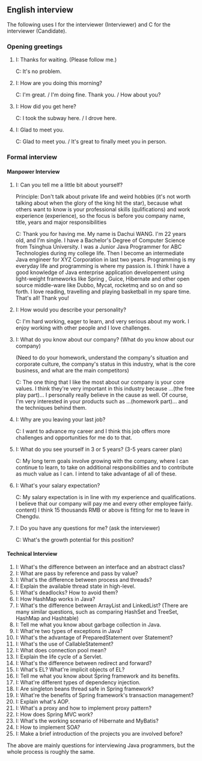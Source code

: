 ## English interview

The following uses I for the interviewer (Interviewer) and C for the interviewer (Candidate).

### Opening greetings

1. I: Thanks for waiting. (Please follow me.)

   C: It's no problem.

2. I: How are you doing this morning?

   C: I'm great. / I'm doing fine. Thank you. / How about you?

3. I: How did you get here?

   C: I took the subway here. / I drove here.

4. I: Glad to meet you.

   C: Glad to meet you. / It's great to finally meet you in person.

### Formal interview

#### Manpower Interview

1. I: Can you tell me a little bit about yourself?

   Principle: Don't talk about private life and weird hobbies (it's not worth talking about when the glory of the king hit the star), because what others want to know is your professional skills (qulifications) and work experience (experience), so the focus is before you company name, title, years and major responsibilities

   C: Thank you for having me. My name is Dachui WANG. I'm 22 years old, and I'm single. I have a Bachelor's Degree of Computer Science from Tsinghua University. I was a Junior Java Programmer for ABC Technologies during my college life. Then I become an intermediate Java engineer for XYZ Corporation in last two years. Programming is my everyday life and programming is where my passion is. I think I have a good knowledge of Java enterprise application developement using light-weight frameworks like Spring , Guice, Hibernate and other open source middle-ware like Dubbo, Mycat, rocketmq and so on and so forth. I love reading, travelling and playing basketball in my spare time. That's all! Thank you!

2. I: How would you describe your personality?

   C: I'm hard working, eager to learn, and very serious about my work. I enjoy working with other people and I love challenges.

3. I: What do you know about our company? (What do you know about our company)

   (Need to do your homework, understand the company's situation and corporate culture, the company's status in this industry, what is the core business, and what are the main competitors)

   C: The one thing that I like the most about our company is your core values. I think they're very important in this industry because …(the free play part)... I personally really believe in the cause as well. Of course, I'm very interested in your products such as …(homework part)… and the techniques behind them.

4. I: Why are you leaving your last job?

   C: I want to advance my career and I think this job offers more challenges and opportunities for me do to that.

5. I: What do you see yourself in 3 or 5 years? (3-5 years career plan)

   C: My long term goals involve growing with the company, where I can continue to learn, to take on additional responsibilities and to contribute as much value as I can. I intend to take advantage of all of these.

6. I: What's your salary expectation?

   C: My salary expectation is in line with my experience and qualifications. I believe that our company will pay me and every other employee fairly. content) I think 15 thousands RMB or above is fitting for me to leave in Chengdu.

7. I: Do you have any questions for me? (ask the interviewer)

   C: What's the growth potential for this position?


#### Technical Interview

1. I: What's the difference between an interface and an abstract class?
2. I: What are pass by reference and pass by value?
3. I: What's the difference between process and threads?
4. I: Explain the available thread state in high-level.
5. I: What's deadlocks? How to avoid them?
6. I: How HashMap works in Java?
7. I: What's the difference between ArrayList and LinkedList? (There are many similar questions, such as comparing HashSet and TreeSet, HashMap and Hashtable)
8. I: Tell me what you know about garbage collection in Java.
9. I: What're two types of exceptions in Java?
10. I: What's the advantage of PreparedStatement over Statement?
11. I: What's the use of CallableStatement?
12. I: What does connection pool mean?
13. I: Explain the life cycle of a Servlet.
14. I: What's the difference between redirect and forward?
15. I: What's EL? What're implicit objects of EL?
16. I: Tell me what you know about Spring framework and its benefits.
17. I: What're different types of dependency injection.
18. I: Are singleton beans thread safe in Spring framework?
19. I: What're the benefits of Spring framework's transaction management?
20. I: Explain what's AOP.
21. I: What's a proxy and how to implement proxy pattern?
22. I: How does Spring MVC work?
23. I: What's the working scenario of Hibernate and MyBatis?
24. I: How to implement SOA?
25. I: Make a brief introduction of the projects you are involved before?


The above are mainly questions for interviewing Java programmers, but the whole process is roughly the same.